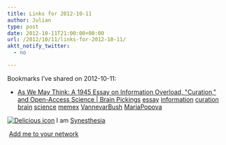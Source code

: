 ```yaml
---
title: Links for 2012-10-11
author: Julian
type: post
date: 2012-10-11T21:00:00+00:00
url: /2012/10/11/links-for-2012-10-11/
aktt_notify_twitter:
  - no

---
```

Bookmarks I&#8217;ve shared on 2012-10-11:

  * [As We May Think: A 1945 Essay on Information Overload, "Curation," and Open-Access Science | Brain Pickings][1] 
    [essay][2] [information][3] [curation][4] [brain][5] [science][6] [memex][7] [VannevarBush][8] [MariaPopova][9] </li> </ul> 
    
    <p class="deliciouslink">
      <a href="https://del.icio.us/synesthesia" title="See all my bookmarks on del.icio.us"><img src="https://www.synesthesia.co.uk/images/deliciousicon.jpg" alt="Delicious icon" /></a>&nbsp;I am <a href="https://del.icio.us/synesthesia" title="See all my bookmarks on del.icio.us">Synesthesia</a>
    </p>
    
    <p class="deliciouslink">
      <a href="https://del.icio.us/network?add=synesthesia" title="Add me to your del.icio.us network"><img src="https://www.synesthesia.co.uk/images/add.gif" alt="" /></a>&nbsp;<a href="https://del.icio.us/network?add=synesthesia" title="Add me to your del.icio.us network">Add me to your network</a>
    </p>

 [1]: https://www.brainpickings.org/index.php/2012/10/11/as-we-may-think-1945/
 [2]: https://www.delicious.com/synesthesia/essay
 [3]: https://www.delicious.com/synesthesia/information
 [4]: https://www.delicious.com/synesthesia/curation
 [5]: https://www.delicious.com/synesthesia/brain
 [6]: https://www.delicious.com/synesthesia/science
 [7]: https://www.delicious.com/synesthesia/memex
 [8]: https://www.delicious.com/synesthesia/VannevarBush
 [9]: https://www.delicious.com/synesthesia/MariaPopova